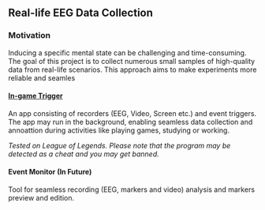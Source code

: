 ## Real-life EEG Data Collection

### Motivation

Inducing a specific mental state can be challenging and time-consuming. The goal of this project is to collect numerous small samples of high-quality data from real-life scenarios. This approach aims to make experiments more reliable and seamles


#### [In-game Trigger](./InGameTrigger//README.md)
An app consisting of recorders (EEG, Video, Screen etc.) and event triggers. The app may run in the background, enabling seamless data collection and annoattion during activities like playing games, studying or working.

*Tested on League of Legends. Please note that the program may be detected as a cheat and you may get banned.*


#### Event Monitor (In Future)
Tool for seamless recording (EEG, markers and video) analysis and markers preview and edition.
